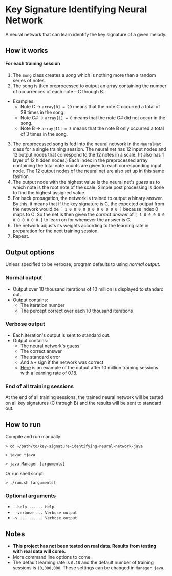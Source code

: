 # Key Signature Identifying Neural Network
A neural network that can learn identify the key signature of a given melody.

## How it works

#### For each training session
1. The `Song` class creates a *song* which is nothing more than a random series 
of notes.
2. The song is then preprocessed to output an array containing the number of 
occurrences of each note – C through B.  
  * Examples: 
    * Note C -> `array[0] = 29` means that the note C occurred a total of 29 
    times in the song.
    * Note C# -> `array[1] = 0` means that the note C# did not occur in the song. 
    * Note B -> `array[11] = 3` means that the note B only occurred a total of 
    3 times in the song.
3. The preprocessed song is fed into the neural network in the `NeuralNet` 
class for a single training session. The neural net has 12 input nodes and 12 
output nodes that correspond to the 12 notes in a scale. (It also has 1 layer of 
12 hidden nodes.) Each index in the preprocessed array containing the 
total note counts are given to each corresponding input node. The 12 output 
nodes of the neural net are also set up in this same fashion.
4. The output node with the highest value is the neural net's *guess* as to 
which note is the root note of the scale. Simple post processing is done to find 
the highest assigned value.
5. For back propagation, the network is trained to output a binary answer. By 
this, it means that if the key signature is C, the expected output from the 
network would be `[ 1 0 0 0 0 0 0 0 0 0 0 0 ]` because index 0 maps to C. So 
the net is then given the *correct answer* of `[ 1 0 0 0 0 0 0 0 0 0 0 0 ]` to 
learn on for whenever the answer is C.
6. The network adjusts its weights according to the learning rate in preparation 
for the next training session.
7. Repeat.

## Output options

Unless specified to be verbose, program defaults to using *normal output*.

### Normal output
* Output over 10 thousand iterations of 10 million is displayed to standard out.
* Output contains:
  * The iteration number
  * The percept correct over each 10 thousand iterations

### Verbose output
* Each iteration's output is sent to standard out.
* Output contains:
  * The neural network's guess
  * The correct answer
  * The standard error
  * And a `+` sign if the network was correct
  * [Here](http://i.imgur.com/2QhDqRl.png) is an example of the output after 10 
  million training sessions with a learning rate of 0.18.
  
### End of all training sessions

At the end of all training sessions, the trained neural network will be tested
on all key signatures (C through B) and the results will be sent to standard out.
  
## How to run

Compile and run manually:

`> cd ~/path/to/key-signature-identifying-neural-network-java`

`> javac *java`

`> java Manager [arguments]`

Or run shell script: 

`> ./run.sh [arguments]`

### Optional arguments

* `--help ...... Help`
* `--verbose ... Verbose output`
* `-v .......... Verbose output`

## Notes
* **This project has not been tested on real data. Results from testing with 
real data will come.**
* More command line options to come.
* The default learning rate is `0.18` and the default number of training 
sessions is `10,000,000`. These settings can be changed in `Manager.java`.